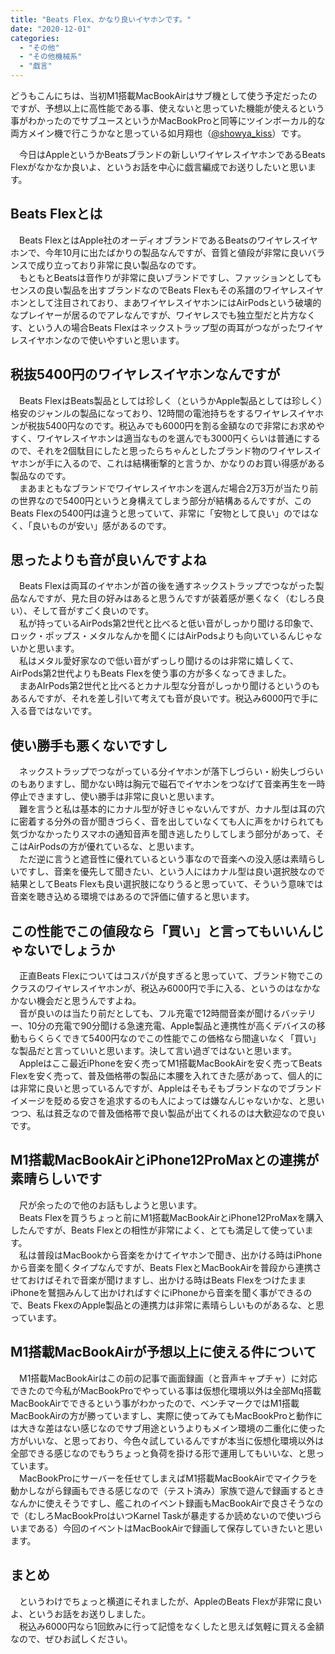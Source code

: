 ```yaml
---
title: "Beats Flex、かなり良いイヤホンです。"
date: "2020-12-01"
categories: 
  - "その他"
  - "その他機械系"
  - "戯言"
---
```


どうもこんにちは、当初M1搭載MacBookAirはサブ機として使う予定だったのですが、予想以上に高性能である事、使えないと思っていた機能が使えるという事がわかったのでサブユースというかMacBookProと同等にツインボーカル的な両方メイン機で行こうかなと思っている如月翔也（[@showya\_kiss](http://twitter.com/showya_kiss)）です。  
  
　今日はAppleというかBeatsブランドの新しいワイヤレスイヤホンであるBeats Flexがなかなか良いよ、というお話を中心に戯言編成でお送りしたいと思います。  

## Beats Flexとは

　Beats FlexとはApple社のオーディオブランドであるBeatsのワイヤレスイヤホンで、今年10月に出たばかりの製品なんですが、音質と値段が非常に良いバランスで成り立っており非常に良い製品なのです。  
　もともとBeatsは音作りが非常に良いブランドですし、ファッションとしてもセンスの良い製品を出すブランドなのでBeats Flexもその系譜のワイヤレスイヤホンとして注目されており、まあワイヤレスイヤホンにはAirPodsという破壊的なプレイヤーが居るのでアレなんですが、ワイヤレスでも独立型だと片方なくす、という人の場合Beats Flexはネックストラップ型の両耳がつながったワイヤレスイヤホンなので使いやすいと思います。  

## 税抜5400円のワイヤレスイヤホンなんですが

　Beats FlexはBeats製品としては珍しく（というかApple製品としては珍しく）格安のジャンルの製品になっており、12時間の電池持ちをするワイヤレスイヤホンが税抜5400円なのです。税込みでも6000円を割る金額なので非常にお求めやすく、ワイヤレスイヤホンは適当なものを選んでも3000円くらいは普通にするので、それを2個駄目にしたと思ったらちゃんとしたブランド物のワイヤレスイヤホンが手に入るので、これは結構衝撃的と言うか、かなりのお買い得感がある製品なのです。  
　まあまともなブランドでワイヤレスイヤホンを選んだ場合2万3万が当たり前の世界なので5400円というと身構えてしまう部分が結構あるんですが、このBeats Flexの5400円は違うと思っていて、非常に「安物として良い」のではなく、「良いものが安い」感があるのです。  

## 思ったよりも音が良いんですよね

　Beats Flexは両耳のイヤホンが首の後を通すネックストラップでつながった製品なんですが、見た目の好みはあると思うんですが装着感が悪くなく（むしろ良い）、そして音がすごく良いのです。  
　私が持っているAirPods第2世代と比べると低い音がしっかり聞ける印象で、ロック・ポップス・メタルなんかを聞くにはAirPodsよりも向いているんじゃないかと思います。  
　私はメタル愛好家なので低い音がずっしり聞けるのは非常に嬉しくて、AirPods第2世代よりもBeats Flexを使う事の方が多くなってきました。  
　まあAIrPods第2世代と比べるとカナル型な分音がしっかり聞けるというのもあるんですが、それを差し引いて考えても音が良いです。税込み6000円で手に入る音ではないです。  

## 使い勝手も悪くないですし

　ネックストラップでつながっている分イヤホンが落下しづらい・紛失しづらいのもありますし、聞かない時は胸元で磁石でイヤホンをつなげて音楽再生を一時停止できますし、使い勝手は非常に良いと思います。  
　難を言うと私は基本的にカナル型が好きじゃないんですが、カナル型は耳の穴に密着する分外の音が聞きづらく、音を出していなくても人に声をかけられても気づかなかったりスマホの通知音声を聞き逃したりしてしまう部分があって、そこはAirPodsの方が優れているな、と思います。  
　ただ逆に言うと遮音性に優れているという事なので音楽への没入感は素晴らしいですし、音楽を優先して聞きたい、という人にはカナル型は良い選択肢なので結果としてBeats Flexも良い選択肢になりうると思っていて、そういう意味では音楽を聴き込める環境ではあるので評価に値すると思います。  

## この性能でこの値段なら「買い」と言ってもいいんじゃないでしょうか

　正直Beats Flexについてはコスパが良すぎると思っていて、ブランド物でこのクラスのワイヤレスイヤホンが、税込み6000円で手に入る、というのはなかなかない機会だと思うんですよね。  
　音が良いのは当たり前だとしても、フル充電で12時間音楽が聞けるバッテリー、10分の充電で90分聞ける急速充電、Apple製品と連携性が高くデバイスの移動もらくらくできて5400円なのでこの性能でこの価格なら間違いなく「買い」な製品だと言っていいと思います。決して言い過ぎではないと思います。  
　Appleはここ最近iPhoneを安く売ってM1搭載MacBookAirを安く売ってBeats Flexを安く売って、普及価格帯の製品に本腰を入れてきた感があって、個人的には非常に良いと思っているんですが、Appleはそもそもブランドなのでブランドイメージを貶める安さを追求するのも人によっては嫌なんじゃないかな、と思いつつ、私は貧乏なので普及価格帯で良い製品が出てくれるのは大歓迎なので良いです。  

## M1搭載MacBookAirとiPhone12ProMaxとの連携が素晴らしいです

　尺が余ったので他のお話もしようと思います。  
　Beats Flexを買うちょっと前にM1搭載MacBookAirとiPhone12ProMaxを購入したんですが、Beats Flexとの相性が非常によく、とても満足して使っています。  
　私は普段はMacBookから音楽をかけてイヤホンで聞き、出かける時はiPhoneから音楽を聞くタイプなんですが、Beats FlexとMacBookAirを普段から連携させておけばそれで音楽が聞けますし、出かける時はBeats FlexをつけたままiPhoneを鷲掴みんして出かければすぐにiPhoneから音楽を聞く事ができるので、Beats FkexのApple製品との連携力は非常に素晴らしいものがあるな、と思っています。  

## M1搭載MacBookAirが予想以上に使える件について

　M1搭載MacBookAirはこの前の記事で画面録画（と音声キャプチャ）に対応できたので今私がMacBookProでやっている事は仮想化環境以外は全部Mq搭載MacBookAirでできるという事がわかったので、ベンチマークではM1搭載MacBookAirの方が勝っていますし、実際に使ってみてもMacBookProと動作には大きな差はない感じなのでサブ用途というよりもメイン環境の二重化に使った方がいいな、と思っており、今色々試しているんですが本当に仮想化環境以外は全部できる感じなのでもうちょっと負荷を掛ける形で運用してもいいな、と思っています。  
　MacBookProにサーバーを任せてしまえばM1搭載MacBookAirでマイクラを動かしながら録画もできる感じなので（テスト済み）家族で遊んで録画するときなんかに使えそうですし、艦これのイベント録画もMacBookAirで良さそうなので（むしろMacBookProはいつKarnel Taskが暴走するか読めないので使いづらいまである）今回のイベントはMacBookAirで録画して保存していきたいと思います。  

## まとめ

　というわけでちょっと横道にそれましたが、AppleのBeats Flexが非常に良いよ、というお話をお送りしました。  
　税込み6000円なら1回飲みに行って記憶をなくしたと思えば気軽に買える金額なので、ぜひお試しください。
